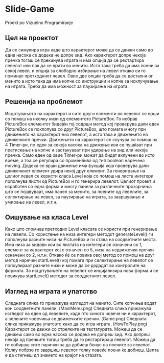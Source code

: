 # Slide-Game
Proekt po Vizuelno Programiranje

## Цел на проектот
Да се симулира игра каде што карактерот може да се движи само во една насока се додека не допре ѕид. Ако карактерот допре некоја пречка тогаш се прекинува играта и има опција да се рестартира левелот или пак да се врати во менито. Исто така треба да има поени за секој левел, и опција за слободно избирање на левел откако си го поминал претходниот левел. Овие две опции треба да се достапни ог менито а исто така да има копче со инструкции и копче за исклучување на играта. Треба да има можност за паузирање на играта.

## Решенија на проблемот
Исцртувањето на карактерот и сите други елементи во левелот се врши со помош на нколку низи од елементото PictureBox. Го исбрав PictureBox елементот бидејќи тој содрши метод кој проверува дали еден PictureBox се поклопува со друг PictureBox, што помага многу при движењето на карактерот низ левелот, а исто така и движењето на движечките пречки. Движењето на карактерот се случува со помош на  4 Timer-ри, по еден за секоја насока на движење кои се пушќаат при претискање на копче и застануваат при удирање на ѕид или некоја пречка. Само еден од овие Timer-ри можат да бидат вклучени во исто време, а тоа се регулира со променлива од тип boolean наречена moving. Додека се врши движење има фукција која проверува дали движечкиот елемент удира некој друг елемент. За генерирање на целиот левел се користи класа Level која со помош на листа интегери пополнува листи од PictureBox и го генерира левелот.
Целиот проект и изработен со една форма и многу панели за различните прозорчиња што се појавуваат, има панел за менито, за поените од левелите, за селектирање на левел, за паузирање на играта, за завршување и умирање на левел, и.т.н.

## Оишување на класа Level
Како што спомнав претходно Level класата се користи при генерирање на левели. Со користење на низа интегери методот generateLevel() ги пополнува разните низи на PictureBox и ги става на соодветните места. Има низа за ѕидови кои во листата на интегери се означени со 1, елемент за карактерот кој е означен со 5, низа на недвижечки пречки означени со 2, и.т.н. Откако ќе се повика овој метод со помош на друг метод наречен startLevel() кој помага при селектирање на левелот се попоулираат разните низи и може да се додадат во контролите на формата. За исцртувањете на левелот се инцијализира нова форма и се повикува startLevel() методот за соодветниот левел.

## Изглед на играта и упатство
Следната слика го прикажува изгледот на менито. Сите копчиња водат кон соодветните панели.
(MainMenu.png)
Следната слика прикажува изгледот на еден од левелите, каде пто синото човече ни е карактерот, а зелените човечиња се движечките пречки.
(Game.png)
Следната слика прикажува упатсвто како да се игра играта.
(HowToPlay.png)
Карактерот се движи со стрелките на тестатурата. Можеш да се движеш само во една насока се додека не допреш ѕид. Ако допреш некоја од пречките тогаш треба да го рестартираш левелот. Можеш да ги собираш сите парички за да добиеш бонус на поените за левелот. Колку побрзо го завршиш левелот толку повеќе поени ќе добиеш. Целта е да стигнеш дп знамето на крајот на стазата.
